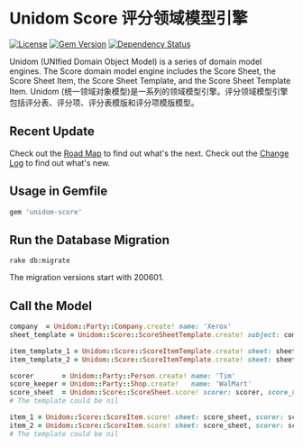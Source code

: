 # Unidom Score 评分领域模型引擎

[![License](https://img.shields.io/badge/license-MIT-green.svg)](http://opensource.org/licenses/MIT)
[![Gem Version](https://badge.fury.io/rb/unidom-score.svg)](https://badge.fury.io/rb/unidom-score)
[![Dependency Status](https://gemnasium.com/badges/github.com/topbitdu/unidom-score.svg)](https://gemnasium.com/github.com/topbitdu/unidom-score)

Unidom (UNIfied Domain Object Model) is a series of domain model engines. The Score domain model engine includes the Score Sheet, the Score Sheet Item, the Score Sheet Template, and the Score Sheet Template Item.
Unidom (统一领域对象模型)是一系列的领域模型引擎。评分领域模型引擎包括评分表、评分项、评分表模版和评分项模版模型。



## Recent Update

Check out the [Road Map](ROADMAP.md) to find out what's the next.
Check out the [Change Log](CHANGELOG.md) to find out what's new.



## Usage in Gemfile

```ruby
gem 'unidom-score'
```



## Run the Database Migration

```shell
rake db:migrate
```
The migration versions start with 200601.



## Call the Model

```ruby
company  = Unidom::Party::Company.create! name: 'Xerox'
sheet_template = Unidom::Score::ScoreSheetTemplate.create! subject: company, name: 'Survey 2003', score: 100

item_template_1 = Unidom::Score::ScoreItemTemplate.create! sheet: sheet_template, title: 'Q1: What is your name?', score: 60
item_template_2 = Unidom::Score::ScoreItemTemplate.create! sheet: sheet_template, title: 'Q2: How old are you?', score: 40

scorer       = Unidom::Party::Person.create! name: 'Tim'
score_keeper = Unidom::Party::Shop.create!   name: 'WalMart'
score_sheet  = Unidom::Score::ScoreSheet.score! scorer: scorer, score_keeper: score_keeper, template: sheet_template, name: nil, score: 98, scored_on: Date.current, opened_at: Time.now, description: nil, instruction: nil
# The template could be nil

item_1 = Unidom::Score::ScoreItem.score! sheet: score_sheet, scorer: score_sheet.try(:scorer), template: item_template_1, title: item_template_1.try(:title), score: 59, scored_on: Date.current, opened_at: Time.now, description: nil, instruction: nil
item_2 = Unidom::Score::ScoreItem.score! sheet: score_sheet, scorer: score_sheet.try(:scorer), template: item_template_2, title: item_template_2.try(:title), score: 39, scored_on: Date.current, opened_at: Time.now, description: nil, instruction: nil
# The template could be nil
```
